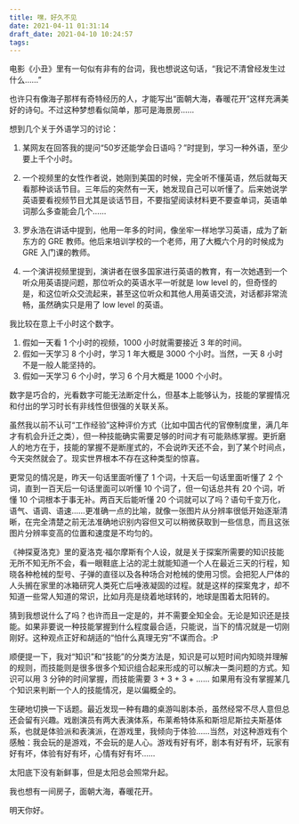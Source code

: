 ```yaml
---
title: 嘿，好久不见
date: 2021-04-11 01:31:14
draft_date: 2021-04-10 10:24:57
tags:
---
```



电影《小丑》里有一句似有非有的台词，我也想说这句话，“我记不清曾经发生过什么……”

也许只有像海子那样有奇特经历的人，才能写出“面朝大海，春暖花开”这样充满美好的诗句。不过这种梦想看似简单，那可是海景房……

想到几个关于外语学习的讨论：

1. 某网友在回答我的提问“50岁还能学会日语吗？”时提到，学习一种外语，至少要上千个小时。
   
2. 一个视频里的女性作者说，她刚到美国的时候，完全听不懂英语，然后就每天看那种谈话节目。三年后的突然有一天，她发现自己可以听懂了。后来她说学英语要看视频节目尤其是谈话节目，不要指望阅读材料更不要查单词，英语单词那么多查能会几个……
   
3. 罗永浩在讲话中提到，他用一年多的时间，像坐牢一样地学习英语，成为了新东方的 GRE 教师。他后来培训学校的一个老师，用了大概六个月的时候成为 GRE 入门课的教师。
   
4. 一个演讲视频里提到，演讲者在很多国家进行英语的教育，有一次她遇到一个听众用英语提问题，那位听众的英语水平一听就是 low level 的，但奇怪的是，和这位听众交流起来，甚至这位听众和其他人用英语交流，对话都非常流畅，虽然确实只是用了 low level 的英语。

我比较在意上千小时这个数字。

1. 假如一天看 1 个小时的视频，1000 小时就需要接近 3 年的时间。
2. 假如一天学习 8 个小时，学习 1 年大概是 3000 个小时。当然，一天 8 小时不是一般人能坚持的。
3. 假如一天学习 6 个小时，学习 6 个月大概是 1000 个小时。

数字是巧合的，光看数字可能无法断定什么，但基本上能够认为，技能的掌握情况和付出的学习时长有非线性但很强的关联关系。

虽然我以前不认可“工作经验”这种评价方式（比如中国古代的官僚制度里，满几年才有机会升迁之类），但一种技能确实需要足够的时间才有可能熟练掌握。更折磨人的地方在于，技能的掌握不是断崖式的，不会说昨天还不会，到了某个时间点，今天突然就会了。现实世界根本不存在这种类型的惊喜。

更常见的情况是，昨天一句话里面听懂了 1 个词，十天后一句话里面听懂了 2 个词，直到一百天后一句话里面可以听懂 10 个词了，但一句话总共有 20 个词，听懂 10 个词根本于事无补。两百天后能听懂 20 个词就可以了吗？语句千变万化，语气、语调、语速……更准确一点的比喻，就像一张图片从分辨率很低开始逐渐清晰，在完全清楚之前无法准确地识别内容但又可以稍微获取到一些信息，而且这张图片分辨率变高的位置和速度是不均匀的。

《神探夏洛克》里的夏洛克·福尔摩斯有个人设，就是关于探案所需要的知识技能无所不知无所不会，看一眼鞋底上沾的泥土就能知道一个人在最近三天的行程，知晓各种枪械的型号、子弹的直径以及各种场合对枪械的使用习惯。会把犯人尸体的人头搁在家里的冰箱研究人类死亡后唾液凝固的过程。就是这样的探案鬼才，却不知道一些常人知道的常识，比如月亮是绕着地球转的，地球是围着太阳转的。

猜到我想说什么了吗？也许而且一定是的，并不需要全知全会。无论是知识还是技能。如果非要说一种技能掌握到什么程度最合适，只能说，当下的情况就是一切刚刚好。这种观点正好和胡适的“怕什么真理无穷”不谋而合。:P

顺便提一下，我对“知识”和“技能”的分类方法是，知识是可以短时间内知晓并理解的规则，而技能则是很多很多个知识组合起来形成的可以解决一类问题的方式。知识可以用 3 分钟的时间掌握，而技能需要 3 + 3 + 3 + …… 如果用有没有掌握某几个知识来判断一个人的技能情况，是以偏概全的。

生硬地切换一下话题。最近发现一种有趣的桌游叫剧本杀，虽然经常不尽人意但总还会留有兴趣。戏剧演员有两大表演体系，布莱希特体系和斯坦尼斯拉夫斯基体系，也就是体验派和表演派，在游戏里，我倾向于体验……当然，对这种游戏有个感触：我会玩的是游戏，不会玩的是人心。游戏有好有坏，剧本有好有坏，玩家有好有坏，体验有好有坏，心情有好有坏……

太阳底下没有新鲜事，但是太阳总会照常升起。

我也想有一间房子，面朝大海，春暖花开。

明天你好。

